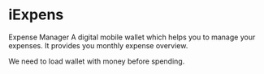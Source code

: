 # iExpens
Expense Manager
A digital mobile wallet which helps you to manage your expenses.
It provides you monthly expense overview.

We need to load wallet with money before spending.
